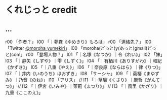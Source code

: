 # くれじっと credit

## ...

r00 「作者？」
l00 「｜夢霧《ゆめきり》もろは」
r00 「連絡先？」
l00 「Twitter <a href="https://twitter.com/moroha_yumekiri">@moroha_yumekiri</a>」
l00 「moroha(どっと)y(あっと)gmail(どっと)com」
r00 「登場人物？」
l01 「｜名塚《なつか》｜令《れい》」
l02 「妹」
l03 「｜静矢《しずや》｜雫《しずく》」
l04 「｜有栖川《ありすがわ》｜和紀《かずき》」
l05 「｜八重《やえ》」
l06 「｜奈良原《ならはら》｜律《りつ》」
l07 「｜井内《いのうち》ほおずき」
l08 「サーシャ」
l09 「｜繭棲《まゆずみ》｜乃音《のね》」
l10 「アリス」
// l11 「｜草璃《くさり》｜厳哲《がんてつ》」
// l12 「｜伊宮《いみや》｜茉莉《まつり》」
// l13 「｜風里《かざり》｜九重《ここのえ》」
